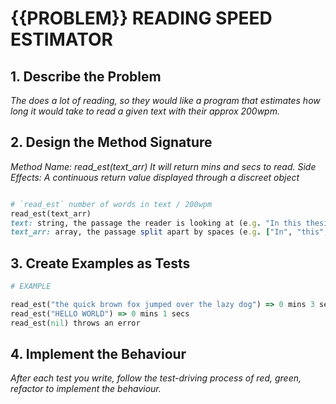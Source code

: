 # {{PROBLEM}} READING SPEED ESTIMATOR

## 1. Describe the Problem

_The does a lot of reading, so they would like a program that estimates how long it would take to read a given text with their approx 200wpm._

## 2. Design the Method Signature

_Method Name: read_est(text_arr) It will return mins and secs to read. Side Effects: A continuous return value displayed through a discreet object_

```ruby

# `read_est` number of words in text / 200wpm
read_est(text_arr)
text: string, the passage the reader is looking at (e.g. "In this thesis I will ...")
text_arr: array, the passage split apart by spaces (e.g. ["In", "this", "thesis"])

```

## 3. Create Examples as Tests

```ruby
# EXAMPLE

read_est("the quick brown fox jumped over the lazy dog") => 0 mins 3 secs
read_est("HELLO WORLD") => 0 mins 1 secs
read_est(nil) throws an error
```

## 4. Implement the Behaviour

_After each test you write, follow the test-driving process of red, green, refactor to implement the behaviour._
